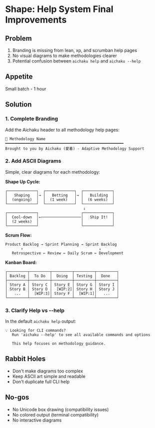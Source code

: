 # Shape: Help System Final Improvements

## Problem

1. Branding is missing from lean, xp, and scrumban help pages
2. No visual diagrams to make methodologies clearer
3. Potential confusion between `aichaku help` and `aichaku --help`

## Appetite

Small batch - 1 hour

## Solution

### 1. Complete Branding
Add the Aichaku header to all methodology help pages:
```
🎯 Methodology Name
━━━━━━━━━━━━━━━━━━━━━━━━━━━━━━━━━━━━━━━━━━━━━━━━━━━━━
Brought to you by Aichaku (愛着) - Adaptive Methodology Support
```

### 2. Add ASCII Diagrams
Simple, clear diagrams for each methodology:

**Shape Up Cycle:**
```
┌─────────────┐  ┌─────────────┐  ┌─────────────┐
│   Shaping   │→ │   Betting   │→ │   Building  │
│  (ongoing)  │  │  (1 week)   │  │  (6 weeks)  │
└─────────────┘  └─────────────┘  └─────────────┘
                                   ↓
┌─────────────┐                   ┌─────────────┐
│  Cool-down  │←──────────────────│   Ship It!  │
│  (2 weeks)  │                   │             │
└─────────────┘                   └─────────────┘
```

**Scrum Flow:**
```
Product Backlog → Sprint Planning → Sprint Backlog
       ↑                                  ↓
   Retrospective ← Review ← Daily Scrum ← Development
```

**Kanban Board:**
```
┌─────────┬─────────┬─────────┬─────────┬─────────┐
│ Backlog │  To Do  │  Doing  │ Testing │  Done   │
├─────────┼─────────┼─────────┼─────────┼─────────┤
│ Story A │ Story C │ Story E │ Story G │ Story I │
│ Story B │ Story D │  [WIP:2]│ Story H │ Story J │
│   ...   │  [WIP:3]│ Story F │  [WIP:1]│   ...   │
└─────────┴─────────┴─────────┴─────────┴─────────┘
```

### 3. Clarify Help vs --help
In the default `aichaku help` output:
```
💡 Looking for CLI commands?
   Run 'aichaku --help' to see all available commands and options
   
   This help focuses on methodology guidance.
```

## Rabbit Holes
- Don't make diagrams too complex
- Keep ASCII art simple and readable
- Don't duplicate full CLI help

## No-gos
- No Unicode box drawing (compatibility issues)
- No colored output (terminal compatibility)
- No interactive diagrams